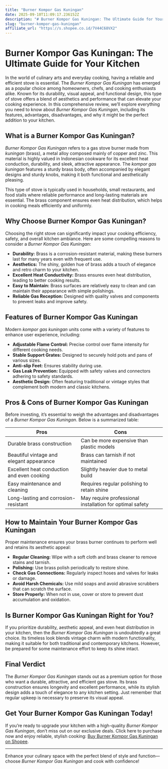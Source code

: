 ```yaml
---
title: "Burner Kompor Gas Kuningan"
date: 2025-09-10T11:09:17.236152Z
description: "# Burner Kompor Gas Kuningan: The Ultimate Guide for Your Kitchen..."
slug: "burner-kompor-gas-kuningan"
affiliate_url: "https://s.shopee.co.id/7V44C68VX2"
---
```

# Burner Kompor Gas Kuningan: The Ultimate Guide for Your Kitchen

In the world of culinary arts and everyday cooking, having a reliable and efficient stove is essential. The *Burner Kompor Gas Kuningan* has emerged as a popular choice among homeowners, chefs, and cooking enthusiasts alike. Known for its durability, visual appeal, and functional design, this type of stove offers a blend of aesthetics and performance that can elevate your cooking experience. In this comprehensive review, we’ll explore everything you need to know about *Burner Kompor Gas Kuningan*, including its features, advantages, disadvantages, and why it might be the perfect addition to your kitchen.

## What is a Burner Kompor Gas Kuningan?

*Burner Kompor Gas Kuningan* refers to a gas stove burner made from *kuningan* (brass), a metal alloy composed mainly of copper and zinc. This material is highly valued in Indonesian cookware for its excellent heat conduction, durability, and sleek, attractive appearance. The *kompor gas kuningan* features a sturdy brass body, often accompanied by elegant designs and sturdy knobs, making it both functional and aesthetically pleasing.

This type of stove is typically used in households, small restaurants, and food stalls where reliable performance and long-lasting materials are essential. The brass component ensures even heat distribution, which helps in cooking meals efficiently and uniformly.

## Why Choose Burner Kompor Gas Kuningan?

Choosing the right stove can significantly impact your cooking efficiency, safety, and overall kitchen ambiance. Here are some compelling reasons to consider a *Burner Kompor Gas Kuningan*:

- **Durability:** Brass is a corrosion-resistant material, making these burners last for many years even with frequent use.
- **Aesthetics:** The shiny, golden hue of brass adds a touch of elegance and retro charm to your kitchen.
- **Excellent Heat Conductivity:** Brass ensures even heat distribution, leading to better cooking results.
- **Easy to Maintain:** Brass surfaces are relatively easy to clean and can maintain their appearance with simple polishings.
- **Reliable Gas Reception:** Designed with quality valves and components to prevent leaks and improve safety.

## Features of Burner Kompor Gas Kuningan

Modern *kompor gas kuningan* units come with a variety of features to enhance user experience, including:

- **Adjustable Flame Control:** Precise control over flame intensity for different cooking needs.
- **Stable Support Grates:** Designed to securely hold pots and pans of various sizes.
- **Anti-slip Feet:** Ensures stability during use.
- **Gas Leak Prevention:** Equipped with safety valves and connectors adhering to safety standards.
- **Aesthetic Design:** Often featuring traditional or vintage styles that complement both modern and classic kitchens.

## Pros & Cons of Burner Kompor Gas Kuningan

Before investing, it’s essential to weigh the advantages and disadvantages of a *Burner Kompor Gas Kuningan*. Below is a summarized table:

| **Pros**                                    | **Cons**                                  |
|----------------------------------------------|-------------------------------------------|
| Durable brass construction                 | Can be more expensive than plastic models |
| Beautiful vintage and elegant appearance   | Brass can tarnish if not maintained     |
| Excellent heat conduction and even cooking | Slightly heavier due to metal build    |
| Easy maintenance and cleaning               | Requires regular polishing to retain shine |
| Long-lasting and corrosion-resistant      | May require professional installation for optimal safety |

## How to Maintain Your Burner Kompor Gas Kuningan

Proper maintenance ensures your brass burner continues to perform well and retains its aesthetic appeal:

- **Regular Cleaning:** Wipe with a soft cloth and brass cleaner to remove stains and tarnish.
- **Polishing:** Use brass polish periodically to restore shine.
- **Check Gas Connections:** Regularly inspect hoses and valves for leaks or damage.
- **Avoid Harsh Chemicals:** Use mild soaps and avoid abrasive scrubbers that can scratch the surface.
- **Store Properly:** When not in use, cover or store to prevent dust accumulation and oxidation.

## Is Burner Kompor Gas Kuningan Right for You?

If you prioritize durability, aesthetic appeal, and even heat distribution in your kitchen, then the *Burner Kompor Gas Kuningan* is undoubtedly a great choice. Its timeless look blends vintage charm with modern functionality, making it suitable for both traditional and contemporary kitchens. However, be prepared for some maintenance effort to keep its shine intact.

## Final Verdict

The *Burner Kompor Gas Kuningan* stands out as a premium option for those who want a durable, attractive, and efficient gas stove. Its brass construction ensures longevity and excellent performance, while its stylish design adds a touch of elegance to any kitchen setting. Just remember that regular upkeep is necessary to preserve its visual appeal.

## Get Your Burner Kompor Gas Kuningan Today!

If you’re ready to upgrade your kitchen with a high-quality *Burner Kompor Gas Kuningan*, don’t miss out on our exclusive deals. Click here to purchase now and enjoy reliable, stylish cooking: [Buy Burner Kompor Gas Kuningan on Shopee](https://s.shopee.co.id/7V44C68VX2).

---

Enhance your culinary space with the perfect blend of style and function—choose *Burner Kompor Gas Kuningan* and cook with confidence!
